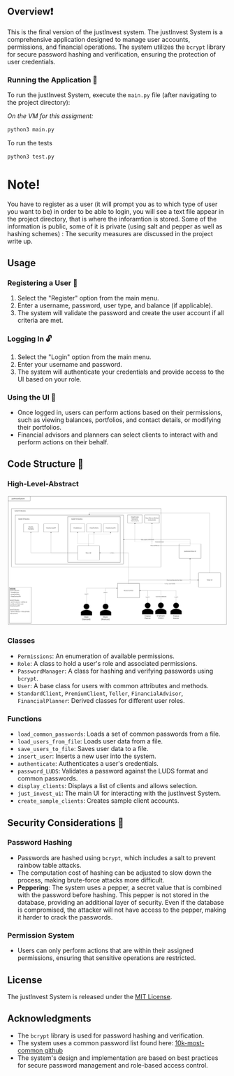 ## Overview❗
This is the final version of the justInvest system. The justInvest System is a comprehensive application designed to manage user accounts, permissions, and financial operations. The system utilizes the `bcrypt` library for secure password hashing and verification, ensuring the protection of user credentials.

### Running the Application 🏃
To run the justInvest System, execute the `main.py` file (after navigating to the project directory):

_On the VM for this assigment:_

```bash
python3 main.py
```
To run the tests 
```bash
python3 test.py
```

# Note!
You have to register as a user (it will prompt you as to which type of user you want to be) in order to be able to login, you will see a text file appear in the project directory, that is where the inforamtion is stored. Some of the information is public, some of it is private (using salt and pepper as well as hashing schemes) : The security measures are discussed in the project write up.

## Usage
### Registering a User 🔑
1. Select the "Register" option from the main menu.
2. Enter a username, password, user type, and balance (if applicable).
3. The system will validate the password and create the user account if all criteria are met.

### Logging In 🔓
1. Select the "Login" option from the main menu.
2. Enter your username and password.
3. The system will authenticate your credentials and provide access to the UI based on your role.

### Using the UI 📱
- Once logged in, users can perform actions based on their permissions, such as viewing balances, portfolios, and contact details, or modifying their portfolios.
- Financial advisors and planners can select clients to interact with and perform actions on their behalf.

## Code Structure 🔧
### High-Level-Abstract
![Access Control Diagram](SYSC-4810[ACD].png)

### Classes
- `Permissions`: An enumeration of available permissions.
- `Role`: A class to hold a user's role and associated permissions.
- `PasswordManager`: A class for hashing and verifying passwords using `bcrypt`.
- `User`: A base class for users with common attributes and methods.
- `StandardClient`, `PremiumClient`, `Teller`, `FinancialAdvisor`, `FinancialPlanner`: Derived classes for different user roles.

### Functions
- `load_common_passwords`: Loads a set of common passwords from a file.
- `load_users_from_file`: Loads user data from a file.
- `save_users_to_file`: Saves user data to a file.
- `insert_user`: Inserts a new user into the system.
- `authenticate`: Authenticates a user's credentials.
- `password_LUDS`: Validates a password against the LUDS format and common passwords.
- `display_clients`: Displays a list of clients and allows selection.
- `just_invest_ui`: The main UI for interacting with the justInvest System.
- `create_sample_clients`: Creates sample client accounts.

## Security Considerations 🔐

### Password Hashing
- Passwords are hashed using `bcrypt`, which includes a salt to prevent rainbow table attacks.
- The computation cost of hashing can be adjusted to slow down the process, making brute-force attacks more difficult.
- **Peppering**: The system uses a pepper, a secret value that is combined with the password before hashing. This pepper is not stored in the database, providing an additional layer of security. Even if the database is compromised, the attacker will not have access to the pepper, making it harder to crack the passwords.

### Permission System
- Users can only perform actions that are within their assigned permissions, ensuring that sensitive operations are restricted.

## License
The justInvest System is released under the [MIT License](https://opensource.org/licenses/MIT).

## Acknowledgments
- The `bcrypt` library is used for password hashing and verification.
- The system uses a common password list found here: [10k-most-common github](https://github.com/danielmiessler/SecLists/blob/master/Passwords/Common-Credentials/10k-most-common.txt)
- The system's design and implementation are based on best practices for secure password management and role-based access control.